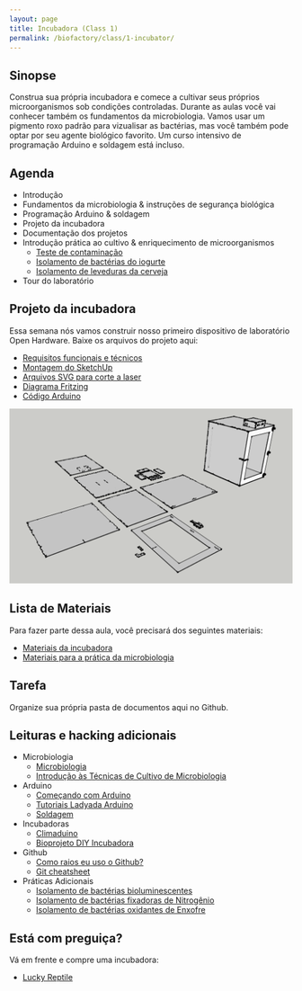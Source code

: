 ```yaml
---
layout: page
title: Incubadora (Class 1)
permalink: /biofactory/class/1-incubator/
---
```


## Sinopse

Construa sua própria incubadora e comece a cultivar seus próprios microorganismos sob condições controladas. Durante as aulas você vai conhecer também os fundamentos da microbiologia. Vamos usar um pigmento roxo padrão para vizualisar as bactérias, mas você também pode optar por seu agente biológico favorito. Um curso intensivo de programação Arduino e soldagem está incluso.

## Agenda

* Introdução
* Fundamentos da microbiologia & instruções de segurança biológica 
* Programação Arduino & soldagem
* Projeto da incubadora
* Documentação dos projetos
* Introdução prática ao cultivo & enriquecimento de microorganismos
  * [Teste de contaminação](/biofactory/class/1-incubator/contamination-test/)
  * [Isolamento de bactérias do iogurte](/biofactory/class/1-incubator/yoghurt-bacteria-isolation/)
  * [Isolamento de leveduras da cerveja](/biofactory/class/1-incubator/beer-yeasts-isolation/)
* Tour do laboratório

## Projeto da incubadora

Essa semana nós vamos construir nosso primeiro dispositivo de laboratório Open Hardware. Baixe os arquivos do projeto aqui: 

* [Requisitos funcionais e técnicos](/biofactory/class/1-incubator/requirements/)
* [Montagem do SketchUp](/biofactory/class/1/Incubator-Sketchup.skp)
* [Arquivos SVG para corte a laser](/biofactory/class/1/Incubator-SVGs.zip)
* [Diagrama Fritzing](/biofactory/class/1/Incubator-Fritzing.fzz)
* [Código Arduino](/biofactory/class/1/Incubator-Arduino.txt)

![Incubadora](/biofactory/class/1/Incubator.png)

## Lista de Materiais

Para fazer parte dessa aula, você precisará dos seguintes materiais:

* [Materiais da incubadora](/biofactory/class/1-incubator/incubator-materials/)
* [Materiais para a prática da microbiologia](/biofactory/class/1-incubator/microbiology-materials/)

## Tarefa

Organize sua  própria pasta de documentos aqui no Github.

## Leituras e hacking adicionais

* Microbiologia
  * [Microbiologia](http://education-portal.com/academy/course/microbiology-course.html)
  * [Introdução às Técnicas de Cultivo de Microbiologia](https://www.youtube.com/watch?v=Et1v8EQP10U)
* Arduino
  * [Começando com Arduino](http://www.makeuseof.com/tag/getting-started-with-arduino-a-beginners-guide/)
  * [Tutoriais Ladyada Arduino ](http://www.ladyada.net/learn/arduino/)
  * [Soldagem](https://www.youtube.com/watch?v=oqV2xU1fee8) 
* Incubadoras
  * [Climaduino](http://www.instructables.com/id/Introducing-Climaduino-The-Arduino-Based-Thermosta/)
  * [Bioprojeto DIY Incubadora](http://biodesign.cc/2013/12/25/diy-incubator/)
* Github
  * [Como raios eu uso o Github?](http://lifehacker.com/5983680/how-the-heck-do-i-use-github)
  * [Git cheatsheet](http://rogerdudler.github.io/git-guide/)
* Práticas Adicionais
  * [Isolamento de bactérias bioluminescentes](/biofactory/class/1-incubator/bioluminescent-bacteria-isolation/)
  * [Isolamento de bactérias fixadoras de Nitrogênio](/biofactory/class/1-incubator/isolation-of-nitrogen-fixating-bacteria/)
  * [Isolamento de bactérias oxidantes de Enxofre](/biofactory/class/1-incubator/isolation-of-sulphur-oxidizing-bacteria/)

## Está com preguiça?

Vá em frente e compre uma incubadora:

* [Lucky Reptile](http://www.amazon.co.uk/Lucky-Reptile-HN-2UK-Nursery-Incubator/dp/B002NFR0HQ)
